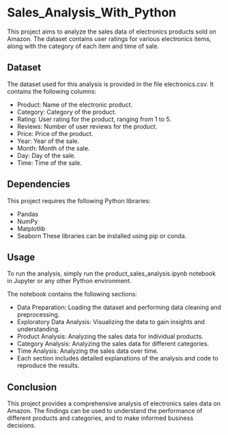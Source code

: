 # Sales_Analysis_With_Python

This project aims to analyze the sales data of electronics products sold on Amazon. The dataset contains user ratings for various electronics items, along with the category of each item and time of sale.

## Dataset
The dataset used for this analysis is provided in the file electronics.csv. It contains the following columns:

* Product: Name of the electronic product.
* Category: Category of the product.
* Rating: User rating for the product, ranging from 1 to 5.
* Reviews: Number of user reviews for the product.
* Price: Price of the product.
* Year: Year of the sale.
* Month: Month of the sale.
* Day: Day of the sale.
* Time: Time of the sale.
## Dependencies
This project requires the following Python libraries:

* Pandas
* NumPy
* Matplotlib
* Seaborn
These libraries can be installed using pip or conda.

## Usage
To run the analysis, simply run the product_sales_analysis.ipynb notebook in Jupyter or any other Python environment.

The notebook contains the following sections:

* Data Preparation: Loading the dataset and performing data cleaning and preprocessing.
* Exploratory Data Analysis: Visualizing the data to gain insights and understanding.
* Product Analysis: Analyzing the sales data for individual products.
* Category Analysis: Analyzing the sales data for different categories.
* Time Analysis: Analyzing the sales data over time.
* Each section includes detailed explanations of the analysis and code to reproduce the results.

## Conclusion
This project provides a comprehensive analysis of electronics sales data on Amazon. The findings can be used to understand the performance of different products and categories, and to make informed business decisions.
